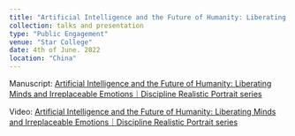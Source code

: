 ```yaml
---
title: "Artificial Intelligence and the Future of Humanity: Liberating Minds and Irreplaceable Emotions, Discipline Realistic Portrait series"
collection: talks and presentation
type: "Public Engagement"
venue: "Star College"
date: 4th of June. 2022
location: "China"
---
```


Manuscript: [Artificial Intelligence and the Future of Humanity: Liberating Minds and Irreplaceable Emotions｜Discipline Realistic Portrait series](https://mp.weixin.qq.com/s/HwGK69aNMWWXI4aJohZOsQ)

Video: [Artificial Intelligence and the Future of Humanity: Liberating Minds and Irreplaceable Emotions｜Discipline Realistic Portrait series](https://www.bilibili.com/video/BV1AW4y1a7L7/?is_story_h5=false&p=1&share_from=ugc&share_medium=android&share_plat=android&share_session_id=75d915e9-97b0-428f-bc77-9f4ccf897675&share_source=WEIXIN_MONMENT&share_tag=s_i&timestamp=1660539004&unique_k=FOKBlHd&share_times=1)
